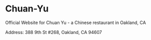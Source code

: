 # Chuan-Yu

Official Website for Chuan Yu - a Chinese restaurant in Oakland, CA

Address: 388 9th St #268, Oakland, CA 94607
